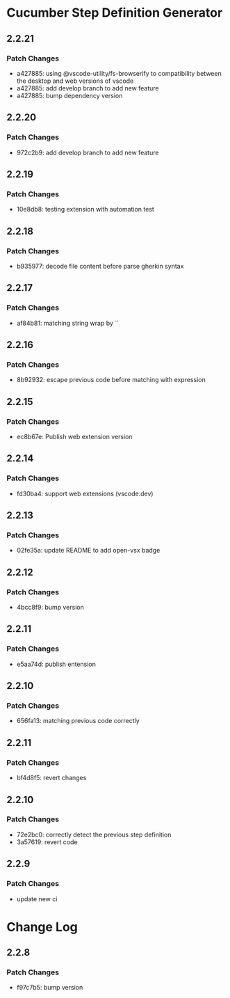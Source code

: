 # Cucumber Step Definition Generator

## 2.2.21

### Patch Changes

- a427885: using @vscode-utility/fs-browserify to compatibility between the desktop and web versions of vscode
- a427885: add develop branch to add new feature
- a427885: bump dependency version

## 2.2.20

### Patch Changes

- 972c2b9: add develop branch to add new feature

## 2.2.19

### Patch Changes

- 10e8db8: testing extension with automation test

## 2.2.18

### Patch Changes

- b935977: decode file content before parse gherkin syntax

## 2.2.17

### Patch Changes

- af84b81: matching string wrap by ``

## 2.2.16

### Patch Changes

- 8b92932: escape previous code before matching with expression

## 2.2.15

### Patch Changes

- ec8b67e: Publish web extension version

## 2.2.14

### Patch Changes

- fd30ba4: support web extensions (vscode.dev)

## 2.2.13

### Patch Changes

- 02fe35a: update README to add open-vsx badge

## 2.2.12

### Patch Changes

- 4bcc8f9: bump version

## 2.2.11

### Patch Changes

- e5aa74d: publish entension

## 2.2.10

### Patch Changes

- 656fa13: matching previous code correctly

## 2.2.11

### Patch Changes

- bf4d8f5: revert changes

## 2.2.10

### Patch Changes

- 72e2bc0: correctly detect the previous step definition
- 3a57619: revert code

## 2.2.9

### Patch Changes

- update new ci

# Change Log

## 2.2.8

### Patch Changes

- f97c7b5: bump version
